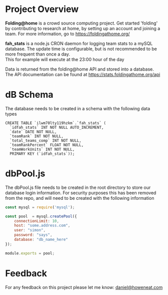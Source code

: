 # Project Overview
**Folding@home** is a crowd source computing project.  Get started 'folding' by contributing to research at home, by setting up an account and joining a team.  For more information, go to https://foldingathome.org/

**fah_stats** is a node.js CRON daemon for logging team stats to a mySQL database.  The update 
time is configurable, but is not recommended to be more frequent than once a day.  
This for example will execute at the 23:00 hour of the day

Data is returned from the folding@home API and stored into a database.  The API
documentation can be found at https://stats.foldingathome.org/api

# dB Schema
The database needs to be created in a schema with the following data types
```
CREATE TABLE `ilwm70lty119hzkm`.`fah_stats` (
  `idfah_stats` INT NOT NULL AUTO_INCREMENT,
  `date` DATE NOT NULL,
  `teamRank` INT NOT NULL,
  `total_teams_comp` INT NOT NULL,
  `teamRankPercent` FLOAT NOT NULL,
  `teamWorkUnits` INT NOT NULL,
  PRIMARY KEY (`idfah_stats`));
```

# dbPool.js
The dbPool.js file needs to be created in the root directory to store our database 
login information.  For security purposes this has been removed from the repo, 
and will need to be created with the following information

```javascript
const mysql = require('mysql');

const pool  = mysql.createPool({
    connectionLimit: 10,
	host: "some.address.com",
	user: "simon",
	password: "says",
	database: "db_name_here"
});

module.exports = pool;
```

# Feedback
For any feedback on this project please let me know: daniel@howeneat.com
